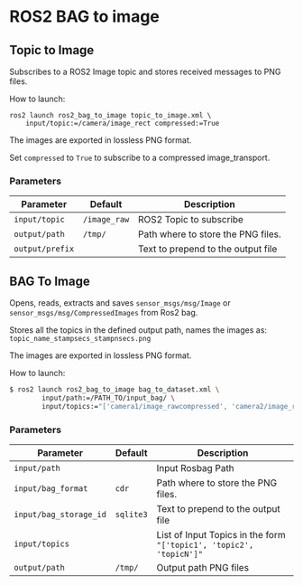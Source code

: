 # ROS2 BAG to image

## Topic to Image

Subscribes to a ROS2 Image topic and stores received messages to PNG files.

How to launch:
```
ros2 launch ros2_bag_to_image topic_to_image.xml \
    input/topic:=/camera/image_rect compressed:=True
```

The images are exported in lossless PNG format.

Set `compressed` to `True` to subscribe to a compressed image_transport.

### Parameters
| Parameter       | Default      | Description                        |
|-----------------|--------------|------------------------------------|
| `input/topic`   | `/image_raw` | ROS2 Topic to subscribe            |
| `output/path`   | `/tmp/`      | Path where to store the PNG files. |
| `output/prefix` |              | Text to prepend to the output file |

## BAG To Image

Opens, reads, extracts and saves `sensor_msgs/msg/Image` or `sensor_msgs/msg/CompressedImages` from Ros2 bag.

Stores all the topics in the defined output path, names the images as:
`topic_name_stampsecs_stampnsecs.png`

The images are exported in lossless PNG format.

How to launch:
```bash
$ ros2 launch ros2_bag_to_image bag_to_dataset.xml \
        input/path:=/PATH_TO/input_bag/ \
        input/topics:="['camera1/image_rawcompressed', 'camera2/image_raw']"
```

### Parameters
| Parameter              | Default   | Description                                                         |
|------------------------|-----------|---------------------------------------------------------------------|
| `input/path`           |           | Input Rosbag Path                                                   |
| `input/bag_format`     | `cdr`     | Path where to store the PNG files.                                  |
| `input/bag_storage_id` | `sqlite3` | Text to prepend to the output file                                  |
| `input/topics`         |           | List of Input Topics in the form `"['topic1', 'topic2', 'topicN']"` |
| `output/path`          | `/tmp/`   | Output path PNG files                                               |